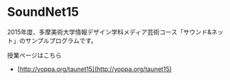 # SoundNet15

2015年度、多摩美術大学情報デザイン学科メディア芸術コース「サウンド&ネット」のサンプルプログラムです。

授業ページはこちら

- [http://yoppa.org/taunet15](http://yoppa.org/taunet15)
